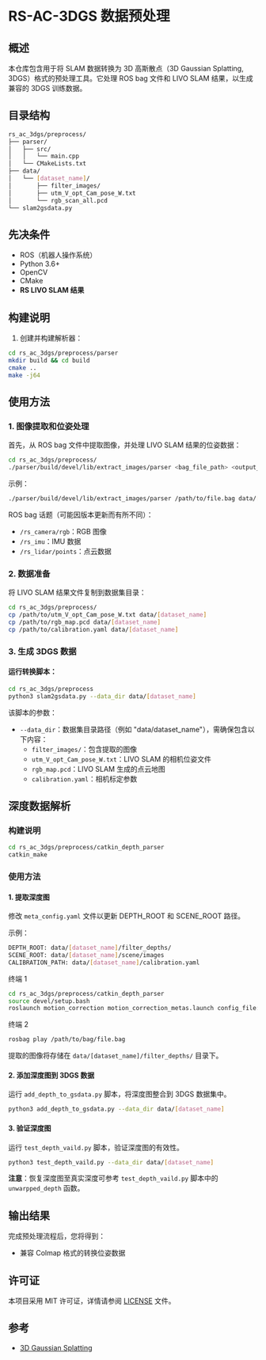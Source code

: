 # RS-AC-3DGS 数据预处理

## 概述

本仓库包含用于将 SLAM 数据转换为 3D 高斯散点（3D Gaussian Splatting, 3DGS）格式的预处理工具。它处理 ROS bag 文件和 LIVO SLAM 结果，以生成兼容的 3DGS 训练数据。

## 目录结构

```bash
rs_ac_3dgs/preprocess/
├── parser/
│   ├── src/
│   │   └── main.cpp
│   └── CMakeLists.txt
├── data/
│   └── [dataset_name]/
│       ├── filter_images/
│       ├── utm_V_opt_Cam_pose_W.txt
│       └── rgb_scan_all.pcd
└── slam2gsdata.py
```

## 先决条件

- ROS（机器人操作系统）
- Python 3.6+
- OpenCV
- CMake
- **RS LIVO SLAM 结果**

## 构建说明

1. 创建并构建解析器：
```bash
cd rs_ac_3dgs/preprocess/parser
mkdir build && cd build
cmake ..
make -j64
```

## 使用方法

### 1. 图像提取和位姿处理

首先，从 ROS bag 文件中提取图像，并处理 LIVO SLAM 结果的位姿数据：

```bash
cd rs_ac_3dgs/preprocess/
./parser/build/devel/lib/extract_images/parser <bag_file_path> <output_image_path> <pose_file_path> <sample_rate>
```

示例：
```bash
./parser/build/devel/lib/extract_images/parser /path/to/file.bag data/[dataset_name]/filter_images /path/to/utm_V_opt_Cam_pose_W.txt 2
```

ROS bag 话题（可能因版本更新而有所不同）：
- `/rs_camera/rgb`：RGB 图像
- `/rs_imu`：IMU 数据  
- `/rs_lidar/points`：点云数据

### 2. 数据准备

将 LIVO SLAM 结果文件复制到数据集目录：

```bash
cd rs_ac_3dgs/preprocess/
cp /path/to/utm_V_opt_Cam_pose_W.txt data/[dataset_name]
cp /path/to/rgb_map.pcd data/[dataset_name]
cp /path/to/calibration.yaml data/[dataset_name]
```

### 3. 生成 3DGS 数据

#### 运行转换脚本：

```bash
cd rs_ac_3dgs/preprocess
python3 slam2gsdata.py --data_dir data/[dataset_name]
```

该脚本的参数：
- `--data_dir`：数据集目录路径（例如 "data/dataset_name"），需确保包含以下内容：
  - `filter_images/`：包含提取的图像
  - `utm_V_opt_Cam_pose_W.txt`：LIVO SLAM 的相机位姿文件
  - `rgb_map.pcd`：LIVO SLAM 生成的点云地图
  - `calibration.yaml`：相机标定参数

## 深度数据解析

### 构建说明

```bash
cd rs_ac_3dgs/preprocess/catkin_depth_parser
catkin_make
```

### 使用方法

#### 1. 提取深度图

修改 `meta_config.yaml` 文件以更新 DEPTH_ROOT 和 SCENE_ROOT 路径。

示例：
```bash
DEPTH_ROOT: data/[dataset_name]/filter_depths/
SCENE_ROOT: data/[dataset_name]/scene/images
CALIBRATION_PATH: data/[dataset_name]/calibration.yaml
```

终端 1
```bash
cd rs_ac_3dgs/preprocess/catkin_depth_parser
source devel/setup.bash
roslaunch motion_correction motion_correction_metas.launch config_file:=/media/sti/beac7682-9b6e-492f-8983-5a9832652bca/code_rs/catkin_ws/src/motion_correct/config/meta_004_config.yaml
```

终端 2
```bash
rosbag play /path/to/bag/file.bag
```

提取的图像将存储在 `data/[dataset_name]/filter_depths/` 目录下。

#### 2. 添加深度图到 3DGS 数据

运行 `add_depth_to_gsdata.py` 脚本，将深度图整合到 3DGS 数据集中。

```bash
python3 add_depth_to_gsdata.py --data_dir data/[dataset_name]
```

#### 3. 验证深度图

运行 `test_depth_vaild.py` 脚本，验证深度图的有效性。

```bash
python3 test_depth_vaild.py --data_dir data/[dataset_name]
```

**注意**：恢复深度图至真实深度可参考 `test_depth_vaild.py` 脚本中的 `unwarpped_depth` 函数。

## 输出结果

完成预处理流程后，您将得到：
- 兼容 Colmap 格式的转换位姿数据

## 许可证

本项目采用 MIT 许可证，详情请参阅 [LICENSE](LICENSE) 文件。

## 参考

- [3D Gaussian Splatting](https://github.com/graphdeco-inria/gaussian-splatting)


